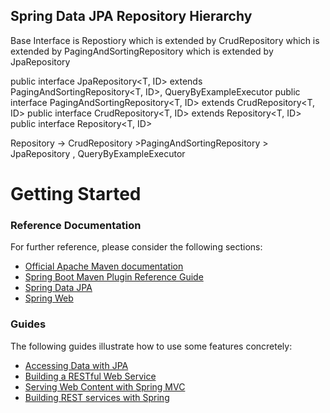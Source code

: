Spring Data JPA Repository Hierarchy
-------------------------------------------------------
Base Interface is Repostiory which is extended by CrudRepository which is extended by PagingAndSortingRepository which is extended by JpaRepository 

public interface JpaRepository<T, ID> extends PagingAndSortingRepository<T, ID>, QueryByExampleExecutor<T>
public interface PagingAndSortingRepository<T, ID> extends CrudRepository<T, ID>
public interface CrudRepository<T, ID> extends Repository<T, ID>
public interface Repository<T, ID> 

Repository -> CrudRepository >PagingAndSortingRepository > JpaRepository , QueryByExampleExecutor








# Getting Started

### Reference Documentation
For further reference, please consider the following sections:

* [Official Apache Maven documentation](https://maven.apache.org/guides/index.html)
* [Spring Boot Maven Plugin Reference Guide](https://docs.spring.io/spring-boot/docs/2.1.11.RELEASE/maven-plugin/)
* [Spring Data JPA](https://docs.spring.io/spring-boot/docs/2.2.2.RELEASE/reference/htmlsingle/#boot-features-jpa-and-spring-data)
* [Spring Web](https://docs.spring.io/spring-boot/docs/2.2.2.RELEASE/reference/htmlsingle/#boot-features-developing-web-applications)

### Guides
The following guides illustrate how to use some features concretely:

* [Accessing Data with JPA](https://spring.io/guides/gs/accessing-data-jpa/)
* [Building a RESTful Web Service](https://spring.io/guides/gs/rest-service/)
* [Serving Web Content with Spring MVC](https://spring.io/guides/gs/serving-web-content/)
* [Building REST services with Spring](https://spring.io/guides/tutorials/bookmarks/)

